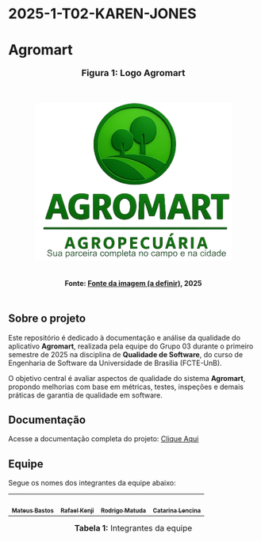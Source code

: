 # 2025-1-T02-KAREN-JONES


# Agromart

<div align="center">
  <font size="4"><p style="text-align: center; margin-bottom: 50px;"><b>Figura 1: Logo Agromart</b></p></font>
</div>

<div align="center">
  <img src="docs/assets/Logo_agro.png" alt="Logo Agromart" style="max-width: 100%; height: auto; margin-bottom: 20px;">
</div>

<div align="center">
  <p style="text-align: center; margin-bottom: 50px;">
    <b>Fonte: <a href="#">Fonte da imagem (a definir)</a>, 2025</b>
  </p>
</div>

## Sobre o projeto

Este repositório é dedicado à documentação e análise da qualidade do aplicativo **Agromart**, realizada pela equipe do Grupo 03 durante o primeiro semestre de 2025 na disciplina de **Qualidade de Software**, do curso de Engenharia de Software da Universidade de Brasília (FCTE-UnB).

O objetivo central é avaliar aspectos de qualidade do sistema **Agromart**, propondo melhorias com base em métricas, testes, inspeções e demais práticas de garantia de qualidade em software.

## Documentação

Acesse a documentação completa do projeto: [Clique Aqui](https://requisitos-de-software.github.io/2025.1-Agromart/) <!-- Atualize o link real quando disponível -->

## Equipe

Segue os nomes dos integrantes da equipe abaixo:

<div align="center">

<table>
  <tr>
    <td align="center">
      <a href="https://github.com/MateuSansete">
        <img style="border-radius: 50%;" src="https://avatars.githubusercontent.com/u/164573233?v=4" width="100px;" alt=""/>
        <br /><sub><b>Mateus Bastos</b></sub>
      </a>
    </td>
    <td align="center">
      <a href="https://github.com/rafa-kenji">
        <img style="border-radius: 50%;" src="https://avatars.githubusercontent.com/u/79025349?v=4" width="100px;" alt=""/>
        <br /><sub><b>Rafael Kenji</b></sub>
      </a>
    </td>
    <td align="center">
      <a href="https://github.com/rmatuda">
        <img style="border-radius: 50%;" src="https://avatars.githubusercontent.com/u/134009750?v=4" width="100px;" alt=""/>
        <br /><sub><b>Rodrigo Matuda</b></sub>
      </a>
    </td>
    <td align="center">
      <a href="https://github.com/catlenc">
        <img style="border-radius: 50%;" src="https://avatars.githubusercontent.com/u/99406424?v=4" width="100px;" alt=""/>
        <br /><sub><b>Catarina Lencina</b></sub>
      </a>
    </td>
  </tr>
</table>

<font size="3"><p style="text-align: center"><b>Tabela 1:</b> Integrantes da equipe</p></font>

</div>
